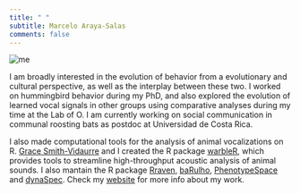 ```yaml
---
title: " "
subtitle: Marcelo Araya-Salas 
comments: false
---
```


![me](https://marce10.github.io/OTS_BIR_2023/images/me.png)


I am broadly interested in the evolution of behavior from a evolutionary and cultural perspective, as well as the interplay between these two. I worked on hummingbird behavior during my PhD, and also explored the evolution of learned vocal signals in other groups using comparative analyses during my time at the Lab of O. I am currently working on social communication in communal roosting bats as postdoc at Universidad de Costa Rica.

I also made computational tools for the analysis of animal vocalizations on R. [Grace Smith-Vidaurre](http://gsmithvi.github.io/) and I created the R package  [warbleR](https://cran.r-project.org/package=warbleR), which provides tools to streamline high-throughput acoustic analysis of animal sounds. I also mantain the R package [Rraven](https://cran.r-project.org/package=Rraven), [baRulho](https://cran.r-project.org/package=baRulho), [PhenotypeSpace](https://marce10.github.io/PhenotypeSpace/) and [dynaSpec](https://marce10.github.io/dynaSpec/). Check my [website](https://marce10.github.io) for more info about my work. 
